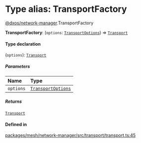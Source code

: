 # Type alias: TransportFactory

[@dxos/network-manager](../modules/dxos_network_manager.md).TransportFactory

 **TransportFactory**: (`options`: [`TransportOptions`](../interfaces/dxos_network_manager.TransportOptions.md)) => [`Transport`](../interfaces/dxos_network_manager.Transport.md)

#### Type declaration

(`options`): [`Transport`](../interfaces/dxos_network_manager.Transport.md)

##### Parameters

| Name | Type |
| :------ | :------ |
| `options` | [`TransportOptions`](../interfaces/dxos_network_manager.TransportOptions.md) |

##### Returns

[`Transport`](../interfaces/dxos_network_manager.Transport.md)

#### Defined in

[packages/mesh/network-manager/src/transport/transport.ts:45](https://github.com/dxos/dxos/blob/main/packages/mesh/network-manager/src/transport/transport.ts#L45)
